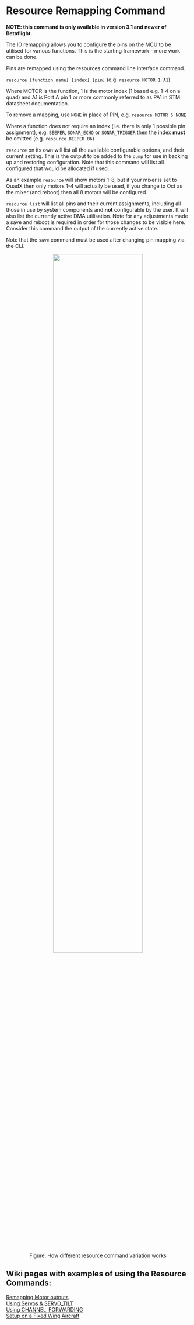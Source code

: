 # Resource Remapping Command

**NOTE: this command is only available in version 3.1 and newer of Betaflight.**

The IO remapping allows you to configure the pins on the MCU to be utilised for various functions. This is the starting framework - more work can be done.

Pins are remapped using the resources command line interface command.

`resource [function name] [index] [pin]` (e.g. `resource MOTOR 1 A1`)

Where MOTOR is the function, 1 is the motor index (1 based e.g. 1-4 on a quad) and A1 is Port A pin 1 or more commonly referred to as PA1 in STM datasheet documentation. 

To remove a mapping, use `NONE` in place of PIN, e.g. `resource MOTOR 5 NONE`

Where a function does not require an index (i.e. there is only 1 possible pin assignment), e.g. `BEEPER`, `SONAR_ECHO` or `SONAR_TRIGGER` then the index **must** be omitted (e.g. `resource BEEPER B6`)

`resource` on its own will list all the available configurable options, and their current setting. This is the output to be added to the `dump` for use in backing up and restoring configuration. Note that this command will list all configured that would be allocated if used. 

As an example `resource` will show motors 1-8, but if your mixer is set to QuadX then only motors 1-4 will actually be used, if you change to Oct as the mixer (and reboot) then all 8 motors will be configured. 

`resource list` will list all pins and their current assignments, including all those in use by system components and **not** configurable by the user. It will also list the currently active DMA utilisation. Note for any adjustments made a save and reboot is required in order for those changes to be visible here. Consider this command the output of the currently active state.

Note that the `save` command must be used after changing pin mapping via the CLI.

<center>
<img src="https://cloud.githubusercontent.com/assets/14850998/21921215/c5d3521c-d9a9-11e6-8ed8-c53afdbda50f.jpg" width="70%"><br>
Figure: How different resource command variation works
</center>

## Wiki pages with examples of using the Resource Commands:   
[Remapping Motor outputs](Remapping-Motors-with-Resource-Command-(3.1))  
[Using Servos & SERVO_TILT](Servos-&-SERVO_TILT-for-3.1)   
[Using CHANNEL_FORWARDING](CHANNEL_FORWARDING-for-3.1)  
[Setup on a Fixed Wing Aircraft](Setup-for-a-Fixed-Wing-Aircraft)  
